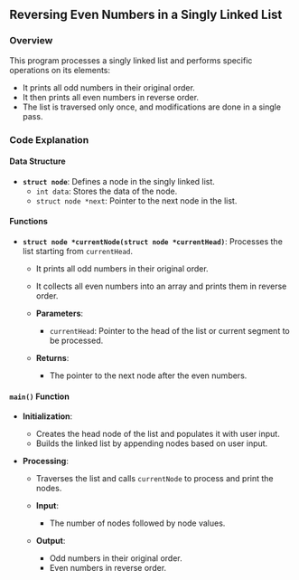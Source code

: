## Reversing Even Numbers in a Singly Linked List

### Overview

This program processes a singly linked list and performs specific operations on its elements:
- It prints all odd numbers in their original order.
- It then prints all even numbers in reverse order.
- The list is traversed only once, and modifications are done in a single pass.

### Code Explanation

#### Data Structure

- **`struct node`**: Defines a node in the singly linked list.
  - `int data`: Stores the data of the node.
  - `struct node *next`: Pointer to the next node in the list.

#### Functions

- **`struct node *currentNode(struct node *currentHead)`**: Processes the list starting from `currentHead`.
  - It prints all odd numbers in their original order.
  - It collects all even numbers into an array and prints them in reverse order.

  - **Parameters**: 
    - `currentHead`: Pointer to the head of the list or current segment to be processed.
  - **Returns**:
    - The pointer to the next node after the even numbers.

#### `main()` Function

- **Initialization**: 
  - Creates the head node of the list and populates it with user input.
  - Builds the linked list by appending nodes based on user input.

- **Processing**:
  - Traverses the list and calls `currentNode` to process and print the nodes.

  - **Input**:
    - The number of nodes followed by node values.

  - **Output**:
    - Odd numbers in their original order.
    - Even numbers in reverse order.

